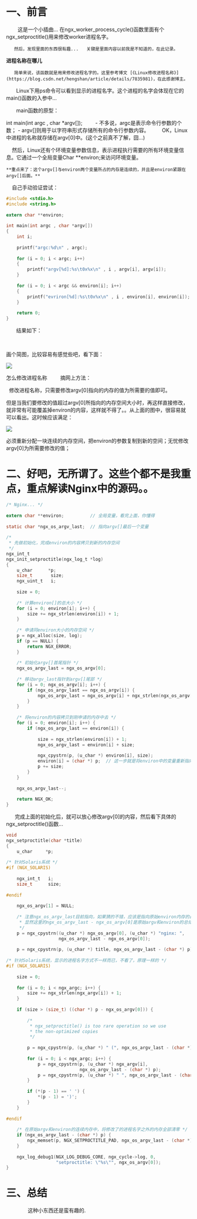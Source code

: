 # 一、前言
       
       这是一个小插曲... 在ngx_worker_process_cycle()函数里面有个ngx_setproctitle()用来修改worker进程名字。
       
       然后，发现里面的东西很有趣...   关键是里面内容以前我是不知道的，在此记录。


**进程名称在哪儿**


       简单来说，该函数就是用来修改进程名字的。这里参考博文 [《Linux修改进程名称》](https://blog.csdn.net/hengshan/article/details/7835981)，在此感谢博主。

       Linux下用ps命令可以看到显示的进程名字。这个进程的名字会体现在它的main()函数的入参中...

       main函数的原型：

int main(int argc , char *argv[]);
       
    - 不多说，argc是表示命令行参数的个数；
    - argv[]则用于以字符串形式存储所有的命令行参数内容。
       
    OK，Linux中进程的名称就存储在argv[0]中。(这个之前真不了解，囧...)

    然后，Linux还有个环境变量参数信息，表示进程执行需要的所有环境变量信息。它通过一个全局变量Char **environ;来访问环境变量。

    **重点来了：这个argv[]与environ两个变量所占的内存是连续的，并且是environ紧跟在argv[]后面。**

    自己手动验证尝试：
```c
#include <stdio.h>  
#include <string.h>  
 
extern char **environ;  
 
int main(int argc , char *argv[])  
{  
	int i;  
 
	printf("argc:%d\n" , argc);  
 
	for (i = 0; i < argc; i++)
	{  
		printf("argv[%d]:%s\t0x%x\n" , i , argv[i], argv[i]);  
	}  
 
	for (i = 0; i < argc && environ[i]; i++)
	{  
		printf("evriron[%d]:%s\t0x%x\n" , i , environ[i], environ[i]);  
	}  
 
	return 0;  
} 
```

       结果如下：

            



画个简图，比较容易有感觉些吧，看下面：

![](https://img-blog.csdn.net/20140312222004484?watermark/2/text/aHR0cDovL2Jsb2cuY3Nkbi5uZXQvZnp5MDIwMQ==/font/5a6L5L2T/fontsize/400/fill/I0JBQkFCMA==/dissolve/70/gravity/SouthEast)


怎么修改进程名称
       
  摘网上方法：

  修改进程名称，只需要修改argv[0]指向的内存的值为所需要的值即可。
       
   但是当我们要修改的值超过argv[0]所指向的内存空间大小时，再这样直接修改，就非常有可能覆盖掉environ的内容，这样就不得了。。从上面的图中，很容易就可以看出。这时候应该满足：

![](https://img-blog.csdn.net/20140312222238500?watermark/2/text/aHR0cDovL2Jsb2cuY3Nkbi5uZXQvZnp5MDIwMQ==/font/5a6L5L2T/fontsize/400/fill/I0JBQkFCMA==/dissolve/70/gravity/SouthEast)

必须重新分配一块连续的内存空间，把environ的参数复制到新的空间；无忧修改argv[0]为所需要修改的值；

# 二、好吧，无所谓了。这些个都不是我重点，重点解读Nginx中的源码。。
```c
/* Nginx... */
 
extern char **environ;          // 全局变量，看完上面，你懂得
 
static char *ngx_os_argv_last;  // 指向argv[]最后一个变量
 
/*
 * 先做初始化，完成environ的内容拷贝到新的内存空间
 */
ngx_int_t
ngx_init_setproctitle(ngx_log_t *log)
{
    u_char      *p;
    size_t       size;
    ngx_uint_t   i;
 
    size = 0;
 
	/* 计算environ[]的总大小 */
    for (i = 0; environ[i]; i++) {
        size += ngx_strlen(environ[i]) + 1;
    }
 
	/* 申请同environ大小的内存空间 */
    p = ngx_alloc(size, log);
    if (p == NULL) {
        return NGX_ERROR;
    }
 
	/* 初始化argv[]首尾指针 */
    ngx_os_argv_last = ngx_os_argv[0];
 
	/* 移动argv_last指针到argv[]尾部 */
    for (i = 0; ngx_os_argv[i]; i++) {
        if (ngx_os_argv_last == ngx_os_argv[i]) {
            ngx_os_argv_last = ngx_os_argv[i] + ngx_strlen(ngx_os_argv[i]) + 1;
        }
    }
 
	/* 将environ的内容拷贝到刚申请的内存中去 */
    for (i = 0; environ[i]; i++) {
        if (ngx_os_argv_last == environ[i]) {
 
            size = ngx_strlen(environ[i]) + 1;
            ngx_os_argv_last = environ[i] + size;
 
            ngx_cpystrn(p, (u_char *) environ[i], size);
            environ[i] = (char *) p;  // 这一步就是将environ中的变量重新指向刚分配的内存
            p += size;
        }
    }
 
    ngx_os_argv_last--;
 
    return NGX_OK;
}
```

      
完成上面的初始化后，就可以放心修改argv[0]的内容，然后看下具体的ngx_setproctitle()函数...
      
```c
void
ngx_setproctitle(char *title)
{
    u_char     *p;
 
/* 针对Solaris系统 */
#if (NGX_SOLARIS)
 
    ngx_int_t   i;
    size_t      size;
 
#endif
 
    ngx_os_argv[1] = NULL;
 
	/* 注意ngx_os_argv_last目前指向，如果猜的不错，应该是指向原始environ内存的最后一个参数，
	 * 显然这里的ngx_os_argv_last - ngx_os_argv[0]是原始argv和environ的总体大小
	 */
    p = ngx_cpystrn((u_char *) ngx_os_argv[0], (u_char *) "nginx: ",
                    ngx_os_argv_last - ngx_os_argv[0]);
 
    p = ngx_cpystrn(p, (u_char *) title, ngx_os_argv_last - (char *) p);
 
/* 针对Solaris系统，显示的进程名字方式不一样而已，不看了，原理一样的 */
#if (NGX_SOLARIS) 
 
    size = 0;
 
    for (i = 0; i < ngx_argc; i++) {
        size += ngx_strlen(ngx_argv[i]) + 1;
    }
 
    if (size > (size_t) ((char *) p - ngx_os_argv[0])) {
 
        /*
         * ngx_setproctitle() is too rare operation so we use
         * the non-optimized copies
         */
 
        p = ngx_cpystrn(p, (u_char *) " (", ngx_os_argv_last - (char *) p);
 
        for (i = 0; i < ngx_argc; i++) {
            p = ngx_cpystrn(p, (u_char *) ngx_argv[i],
                            ngx_os_argv_last - (char *) p);
            p = ngx_cpystrn(p, (u_char *) " ", ngx_os_argv_last - (char *) p);
        }
 
        if (*(p - 1) == ' ') {
            *(p - 1) = ')';
        }
    }
 
#endif
	
	/* 在原始argv和environ的连续内存中，将修改了的进程名字之外的内存全部清零 */
    if (ngx_os_argv_last - (char *) p) {
        ngx_memset(p, NGX_SETPROCTITLE_PAD, ngx_os_argv_last - (char *) p);
    }
 
    ngx_log_debug1(NGX_LOG_DEBUG_CORE, ngx_cycle->log, 0,
                   "setproctitle: \"%s\"", ngx_os_argv[0]);
}
```
# 三、总结
       
       这种小东西还是蛮有趣的.
